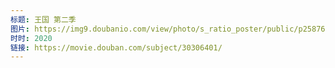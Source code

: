 ```yaml
---
标题: 王国 第二季
图片: https://img9.doubanio.com/view/photo/s_ratio_poster/public/p2587671506.jpg
时时: 2020
链接: https://movie.douban.com/subject/30306401/
---
```

